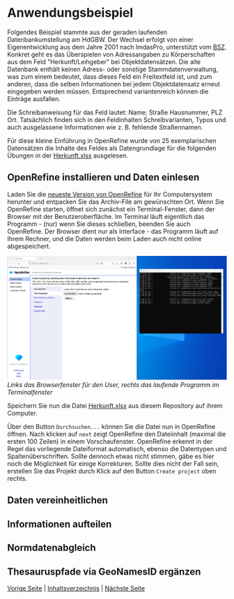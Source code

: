 # Anwendungsbeispiel

Folgendes Beispiel stammte aus der geraden laufenden Datenbankumstellung am HdGBW. Der Wechsel erfolgt von einer Eigenentwicklung aus dem Jahre 2001 nach ImdasPro, unterstützt vom [BSZ](https://www.bsz-bw.de/MusIS.html).
Konkret geht es das Überspielen von Adressangaben zu Körperschaften aus dem Feld "Herkunft/Leihgeber" bei Objektdatensätzen. Die alte Datenbank enthält keinen Adress- oder sonstige Stammdatenverwaltung, was zum einem bedeutet, dass dieses Feld ein Freitextfeld ist, und zum anderen, dass die selben Informationen bei jedem Objektdatensatz erneut eingegeben werden müssen. Entsprechend variantenreich können die Einträge ausfallen.

Die Schreibanweisung für das Feld lautet: Name; Straße Hausnummer, PLZ Ort. Tatsächlich finden sich in den Feldinhalten Schreibvarianten, Typos und auch ausgelassene Informationen wie z. B. fehlende Straßennamen.

Für diese kleine Einführung in OpenRefine wurde von 25 exemplarischen Datensätzen die Inhalte des Feldes als Datengrundlage für die folgenden Übungen in der [Herkunft.xlsx](./datasets/Herkunft.xlsx) ausgelesen.

## OpenRefine installieren und Daten einlesen
Laden Sie die [neueste Version von OpenRefine](https://openrefine.org/download) für Ihr Computersystem herunter und entpacken Sie das Archiv-File am gewünschten Ort.
Wenn Sie OpenRefine starten, öffnet sich zunächst ein Terminal-Fenster, dann der Browser mit der Benutzeroberfläche.
Im Terminal läuft eigentlich das Programm - (nur) wenn Sie dieses schließen, beenden Sie auch OpenRefine.
Der Browser dient nur als Interface - das Programm läuft auf Ihrem Rechner, und die Daten werden beim Laden auch nicht online abgespeichert.

![OpenRefine Startbildschirm - rechts das Terminal mit dem laufenden Programm](./images/OpenRefine_start.png)
*Links das Browserfenster für den User, rechts das laufende Programm im Terminalfenster*

Speichern Sie nun die Datei [Herkunft.xlsx](./datasets/Herkunft.xlsx) aus diesem Repository auf ihrem Computer.

Über den Button `Durchsuchen...` können Sie die Datei nun in OpenRefine öffnen.
Nach klicken auf `next` zeigt OpenRefine den Dateiinhalt (maximal die ersten 100 Zeilen) in einem Vorschaufenster. OpenRefine erkennt in der Regel das vorliegende Dateiformat automatisch, ebenso die Datentypen und Spaltenüberschriften. Sollte dennoch etwas nicht stimmen, gäbe es hier noch die Möglichkeit für einige Korrekturen. 
Sollte dies nicht der Fall sein, erstellen Sie das Projekt durch Klick auf den Button `Create project` oben rechts.

## Daten vereinheitlichen

## Informationen aufteilen

## Normdatenabgleich

## Thesauruspfade via GeoNamesID ergänzen

[Vorige Seite](1_Was_ist_OpenRefine.md) | [Inhaltsverzeichnis](README.md) | [Nächste Seite](3_Fazit.md)
